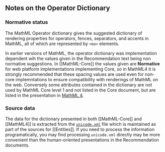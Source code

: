 ## Notes on the Operator Dictionary

### Normative status

The MathML Operator dictionary gives the suggested dictionary of
rendering properties for operators, fences, separators, and accents in
MathML, all of which are represented by `<mo>` elements.


In earlier versions of MathML, the operator dictionary was
implementation dependent wih the values given in the Recommendation
text being non normative suggestions.  In [[MathML-Core]] the values
given are **Normative** for web platform implementations implementing
Core, so in MathML4 it is strongly recommended that these spacing
values are
used even for non-core implemntations to ensure compatibility with
renderings of MathML on the web. Conversely some attributes contained in
the dictionary are not used by MathML Core level 1 and not listed in the
Core document, but are listed in the presentation in [MathML
4](full#oper-dict).

### Source data

The data for the dictionary presented in both [[MathML-Core]] and
[[MathML4]] is extracted from the
[`unicode.xml`](https://github.com/w3c/xml-entities/blob/gh-pages/unicode.xml?raw=true)
file which is maintained as part of the sources for [[Entities]]. If you need
to process the information programatically, you may find processing
`unicode.xml` directly may be more convenient than the human-oriented
presentations in the Recommendation documents.
